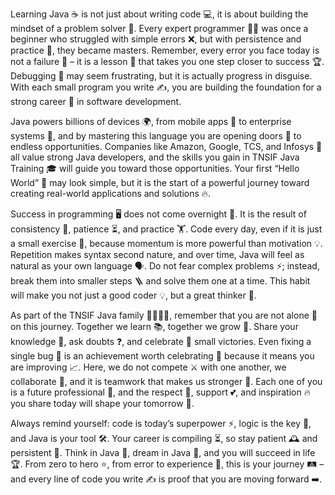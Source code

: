 Learning Java ☕ is not just about writing code 💻, it is about building the mindset of a problem solver 🧠. Every expert programmer 👨‍💻 was once a beginner who struggled with simple errors ❌, but with persistence and practice 🔁, they became masters. Remember, every error you face today is not a failure 🚫 – it is a lesson 📖 that takes you one step closer to success 🏆. Debugging 🐞 may seem frustrating, but it is actually progress in disguise. With each small program you write ✍️, you are building the foundation for a strong career 🚀 in software development.

Java powers billions of devices 🌍, from mobile apps 📱 to enterprise systems 🏢, and by mastering this language you are opening doors 🔑 to endless opportunities. Companies like Amazon, Google, TCS, and Infosys 🏢 all value strong Java developers, and the skills you gain in TNSIF Java Training 🎓 will guide you toward those opportunities. Your first “Hello World” 🌱 may look simple, but it is the start of a powerful journey toward creating real-world applications and solutions 🔥.

Success in programming 🖥️ does not come overnight 🌙. It is the result of consistency 📆, patience ⏳, and practice 🏋️. Code every day, even if it is just a small exercise 🧩, because momentum is more powerful than motivation 💡. Repetition makes syntax second nature, and over time, Java will feel as natural as your own language 🗣️. Do not fear complex problems ⚡; instead, break them into smaller steps 🪜 and solve them one at a time. This habit will make you not just a good coder 💡, but a great thinker 🤔.

As part of the TNSIF Java family 👨‍👩‍👧‍👦, remember that you are not alone 🤝 on this journey. Together we learn 📚, together we grow 🌱. Share your knowledge 💬, ask doubts ❓, and celebrate 🎉 small victories. Even fixing a single bug 🐛 is an achievement worth celebrating 🎊 because it means you are improving 📈. Here, we do not compete ⚔️ with one another, we collaborate 🤗, and it is teamwork that makes us stronger 💪. Each one of you is a future professional 🌟, and the respect 🙏, support 💕, and inspiration 🔥 you share today will shape your tomorrow 🌅.

Always remind yourself: code is today’s superpower ⚡, logic is the key 🔑, and Java is your tool 🛠️. Your career is compiling ⏳, so stay patient 🕰️ and persistent 💪. Think in Java 💭, dream in Java 🌙, and you will succeed in life 🏆. From zero to hero ⭐, from error to experience 📘, this is your journey 🛤️ – and every line of code you write ✍️ is proof that you are moving forward ➡️.
